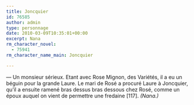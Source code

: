 ```yaml
---
title: Joncquier
id: 76585
author: admin
type: personnage
date: 2010-03-09T10:35:01+00:00
excerpt: Nana
rm_character_novel:
  - 75941
rm_character_name_main: Joncquier

---
```

— Un monsieur sérieux. Etant avec Rose Mignon, des Variétés, il a eu un béguin pour la grande Laure. Le mari de Rosé a procuré Laure à Joncquier, qu&rsquo;il a ensuite ramené bras dessus bras dessous chez Rosé, comme un époux auquel on vient de permettre une fredaine [117]. _(Nana.)_
